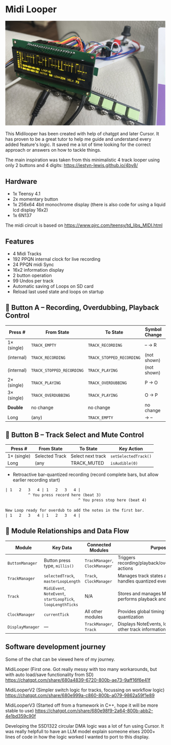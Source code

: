 # Midi Looper #


![midilooper.jpg](Images/midilooper.jpg)


This Midilooper has been created with help of chatgpt and later Cursor. It has proven to be a great tutor to help me guide and understand every added feature's logic. It saved me a lot of time looking for the correct approach or answers on how to tackle things.

The main inspiration was taken from this minimalistic 4 track looper using only 2 buttons and 4 digits:
https://iestyn-lewis.github.io/4by8/

## Hardware ##
- 1x Teensy 4.1
- 2x momentary button
- 1x 256x64 4bit monochrome display (there is also code for using a liquid lcd display 16x2)
- 1x 6N137

The midi circuit is based on https://www.pjrc.com/teensy/td_libs_MIDI.html

## Features ##
- 4 Midi Tracks
- 192 PPQN internal clock for live recording
- 24 PPQN midi Sync
- 16x2 information display
- 2 button operation   
- 99 Undos per track     
- Automatic saving of Loops on SD card
- Reload last used state and loops on startup

## 🔴 Button A – Recording, Overdubbing, Playback Control ##

| Press #     | From State               | To State                 | Symbol Change | Key Action           |
| ----------- | ------------------------ | ------------------------ | ------------- | -------------------- |
| 1× (single) | `TRACK_EMPTY`            | `TRACK_RECORDING`        | – → R         | `startRecording()`   |
| (internal)  | `TRACK_RECORDING`        | `TRACK_STOPPED_RECORDING`| (not shown)   | `stopRecording()`    |
| (internal)  | `TRACK_STOPPED_RECORDING`| `TRACK_PLAYING`          | (not shown)   | `startPlaying()`     |
| 2× (single) | `TRACK_PLAYING`          | `TRACK_OVERDUBBING`      | P → O         | `startOverdubbing()` |
| 3× (single) | `TRACK_OVERDUBBING`      | `TRACK_PLAYING`          | O → P         | `stopOverdubbing()`  |
| **Double**  | no change                | no change                | no change     | `undoOverdub()`      |
| Long        | (any)                    | `TRACK_EMPTY`            | → –           | `clearTrack()`       |


## 🔵 Button B – Track Select and Mute Control ##

|  Press #    | From State         | To State           | Key Action                 |
| ----------- | ------------------ | ------------------ | -------------------------- |
| 1× (single) | Selected Track     | Select next track  | `setSelectedTrack()`       |
| Long        | (any               | TRACK\_MUTED       | `isAudible(0)`             |


- Retroactive bar-quantized recording (record complete bars, but allow earlier recording start)
```
| 1   2   3   4 | 1   2   3   4 |  
          ^ You press record here (beat 3)
                		    	^ You press stop here (beat 4)  

New Loop ready for overdub to add the notes in the first bar.
| 1   2   3   4 | 1   2   3   4 |   
```


## 🔧 Module Relationships and Data Flow ##

| Module         | Key Data                            | Connected Modules             | Purpose                                                                 |
|----------------|--------------------------------------|-------------------------------|-------------------------------------------------------------------------|
| `ButtonManager`| Button press type, `millis()`       | `TrackManager`, `ClockManager`| Triggers recording/playback/overdub/mute/clear actions                 |
| `TrackManager` | `selectedTrack`, `masterLoopLength` | `Track`, `ClockManager`       | Manages track states and coordination, handles quantized events        |
| `Track`        | `MidiEvent`, `NoteEvent`, `startLoopTick`, `loopLengthTicks` | N/A                        | Stores and manages MIDI/Note data, performs playback and recording     |
| `ClockManager` | `currentTick`                       | All other modules             | Provides global timing for sync and quantization                       |
| `DisplayManager`| —                                   | `TrackManager`, `Track`       | Displays NoteEvents, loop status, and other track information          |



## Software development journey ##
Some of the chat can be viewed here of my journey. 
 
MidiLooper (First one. Got really messy with too many workarounds, but with auto load/save functionality from SD)
https://chatgpt.com/share/680a4839-6720-800b-ae73-9aff16f6e41f

MidiLooperV2 (Simpler switch logic for tracks, focussing on workflow logic)
https://chatgpt.com/share/680e999a-c860-800b-a079-9862a59f1e89

MidiLooperV3 (Started off from a framework in C++, hope it will be more stable to use)
https://chatgpt.com/share/680e98f9-2a64-800b-abb2-4e1bd359c90f

Developing the SSD1322 circular DMA logic was a lot of fun using Cursor. It was really helpfull to have an LLM model explain someone elses 2000+ lines of code in how the logic worked I wanted to port to this display. 